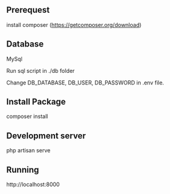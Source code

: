 ## Prerequest

install composer (https://getcomposer.org/download)

## Database

MySql

Run sql script in ./db folder

Change DB_DATABASE, DB_USER, DB_PASSWORD in .env file.

## Install Package

composer install

## Development server
php artisan serve

## Running
http://localhost:8000

